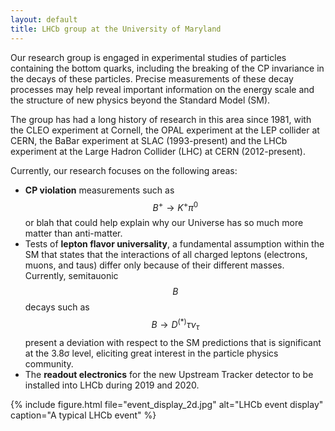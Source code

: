 ```yaml
---
layout: default
title: LHCb group at the University of Maryland
---
```


Our research group is engaged in experimental studies of particles containing the bottom quarks,
including the breaking of the CP invariance in the decays of these particles. Precise measurements of these
decay processes may help reveal important information on the energy scale and the structure of new physics
beyond the Standard Model (SM).

The group has had a long history of research in this area since 1981, with the CLEO experiment at Cornell,
the OPAL experiment at the LEP collider at CERN, the BaBar experiment at SLAC (1993-present) and the LHCb
experiment at the Large Hadron Collider (LHC) at CERN (2012-present).

Currently, our research focuses on the following areas:
* **CP violation** measurements such as $$B^+\rightarrow K^+\pi^0$$ or blah that could help explain why
our Universe has so much more matter than anti-matter.
* Tests of **lepton flavor universality**, a fundamental assumption within the SM that states that the
interactions of all charged leptons (electrons, muons, and taus) differ only because of their different masses.
Currently, semitauonic $$B$$ decays such as $$B\rightarrow D^{(*)}\tau\nu_\tau$$ present a deviation with respect
to the SM predictions that is significant at the 3.8σ level, eliciting great interest in the particle physics community.
* The **readout electronics** for the new Upstream Tracker detector to be installed into LHCb during 2019 and 2020.


{% include figure.html file="event_display_2d.jpg"
                       alt="LHCb event display"
                       caption="A typical LHCb event"
%}
